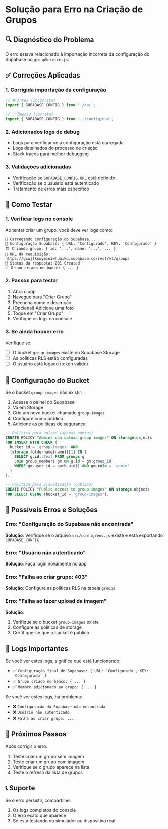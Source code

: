 # Solução para Erro na Criação de Grupos

## 🔍 Diagnóstico do Problema

O erro estava relacionado à importação incorreta da configuração do Supabase no `groupService.js`.

## ✅ Correções Aplicadas

### 1. **Corrigida importação da configuração**
```javascript
// ❌ Antes (incorreto)
import { SUPABASE_CONFIG } from './api';

// ✅ Depois (correto)
import { SUPABASE_CONFIG } from '../config/env';
```

### 2. **Adicionados logs de debug**
- Logs para verificar se a configuração está carregada
- Logs detalhados do processo de criação
- Stack traces para melhor debugging

### 3. **Validações adicionadas**
- Verificação se `SUPABASE_CONFIG.URL` está definido
- Verificação se o usuário está autenticado
- Tratamento de erros mais específico

## 🧪 Como Testar

### 1. **Verificar logs no console**
Ao tentar criar um grupo, você deve ver logs como:
```
🔧 Carregando configuração do Supabase...
🔧 Configuração Supabase: { URL: 'Configurado', KEY: 'Configurado' }
🏗️ Criando grupo: { id: '...', name: '...', ... }
📡 URL da requisição: https://gcwjfkswymioiwhuaiku.supabase.co/rest/v1/groups
📡 Status da resposta: 201 Created
✅ Grupo criado no banco: { ... }
```

### 2. **Passos para testar**
1. Abra o app
2. Navegue para "Criar Grupo"
3. Preencha nome e descrição
4. (Opcional) Adicione uma foto
5. Toque em "Criar Grupo"
6. Verifique os logs no console

### 3. **Se ainda houver erro**
Verifique se:
- [ ] O bucket `group-images` existe no Supabase Storage
- [ ] As políticas RLS estão configuradas
- [ ] O usuário está logado (token válido)

## 🔧 Configuração do Bucket

Se o bucket `group-images` não existir:

1. Acesse o painel do Supabase
2. Vá em Storage
3. Crie um novo bucket chamado `group-images`
4. Configure como público
5. Adicione as políticas de segurança:

```sql
-- Política para upload (apenas admins)
CREATE POLICY "Admins can upload group images" ON storage.objects
FOR INSERT WITH CHECK (
  bucket_id = 'group-images' AND
  (storage.foldername(name))[1] IN (
    SELECT g.id::text FROM groups g
    JOIN group_members gm ON g.id = gm.group_id
    WHERE gm.user_id = auth.uid() AND gm.role = 'admin'
  )
);

-- Política para visualização (público)
CREATE POLICY "Public access to group images" ON storage.objects
FOR SELECT USING (bucket_id = 'group-images');
```

## 🚨 Possíveis Erros e Soluções

### Erro: "Configuração do Supabase não encontrada"
**Solução**: Verifique se o arquivo `src/config/env.js` existe e está exportando `SUPABASE_CONFIG`

### Erro: "Usuário não autenticado"
**Solução**: Faça login novamente no app

### Erro: "Falha ao criar grupo: 403"
**Solução**: Configure as políticas RLS na tabela `groups`

### Erro: "Falha ao fazer upload da imagem"
**Solução**: 
1. Verifique se o bucket `group-images` existe
2. Configure as políticas de storage
3. Certifique-se que o bucket é público

## 📝 Logs Importantes

Se você ver estes logs, significa que está funcionando:
- ✅ `Configuração final do Supabase: { URL: 'Configurado', KEY: 'Configurado' }`
- ✅ `Grupo criado no banco: { ... }`
- ✅ `Membro adicionado ao grupo: { ... }`

Se você ver estes logs, há problema:
- ❌ `Configuração do Supabase não encontrada`
- ❌ `Usuário não autenticado`
- ❌ `Falha ao criar grupo: ...`

## 🔄 Próximos Passos

Após corrigir o erro:
1. Teste criar um grupo sem imagem
2. Teste criar um grupo com imagem
3. Verifique se o grupo aparece na lista
4. Teste o refresh da lista de grupos

## 📞 Suporte

Se o erro persistir, compartilhe:
1. Os logs completos do console
2. O erro exato que aparece
3. Se está testando no simulador ou dispositivo real 
